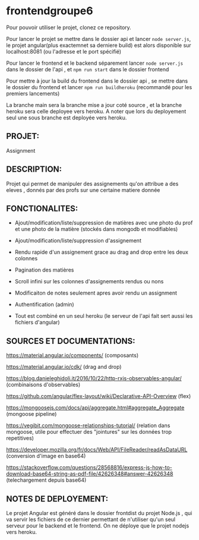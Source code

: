 
# frontendgroupe6

  

Pour pouvoir utiliser le projet, clonez ce repository.

  

Pour lancer le projet se mettre dans le dossier api et lancer `node server.js`, le projet angular(plus exactemnet sa derniere build) est alors disponible sur localhost:8081 (ou l'adresse et le port spécifié)

  

Pour lancer le frontend et le backend séparement lancer `node server.js` dans le dossier de l'api , et `npm run start` dans le dossier frontend

Pour mettre à jour la build du frontend dans le dossier api , se mettre dans le dossier du frontend et lancer `npm run buildheroku` (recommandé pour les premiers lancements)

  

La branche main sera la branche mise a jour coté source , et la branche heroku sera celle deployee vers heroku. A noter que lors du deployement seul une sous branche est deployée vers heroku.

  

## PROJET:  
Assignment

  

## DESCRIPTION:

Projet qui permet de manipuler des assignements qu'on attribue a des eleves , donnés par des profs sur une certaine matiere donnée

  

## FONCTIONALITES:

 - Ajout/modification/liste/suppression de matières avec une photo du prof et une photo de la matière (stockés dans mongodb et modifiables)
   
 - Ajout/modification/liste/suppression d'assignement

   
  

 - Rendu rapide d'un assignement grace au drag and drop entre les deux colonnes

   

 - Pagination des matières

   
 

 - Scroll infini sur les colonnes d'assignements rendus ou nons

   

 - Modificaiton de notes seulement apres avoir rendu un assignment

   
 

 - Authentification (admin)

   
  

 - Tout est combiné en un seul heroku (le serveur de l'api fait sert aussi les fichiers d'angular)

  
  

## SOURCES ET DOCUMENTATIONS:

https://material.angular.io/components/ (composants)

https://material.angular.io/cdk/ (drag and drop)

https://blog.danieleghidoli.it/2016/10/22/http-rxjs-observables-angular/ (combinaisons d'observables)

https://github.com/angular/flex-layout/wiki/Declarative-API-Overview (flex)

https://mongoosejs.com/docs/api/aggregate.html#aggregate_Aggregate (mongoose pipeline)

https://vegibit.com/mongoose-relationships-tutorial/ (relation dans mongoose, utile pour effectuer des "jointures" sur les données trop repetitives)

https://developer.mozilla.org/fr/docs/Web/API/FileReader/readAsDataURL (conversion d'image en base64)

https://stackoverflow.com/questions/28568816/express-js-how-to-download-base64-string-as-pdf-file/42626348#answer-42626348 (telechargement depuis base64)

## NOTES DE DEPLOYEMENT:

Le projet Angular est généré dans le dossier frontdist du projet Node.js , qui va servir les fichiers de ce dernier permettant de n'utiliser qu'un seul serveur pour le backend et le frontend. On ne déploye que le projet nodejs vers heroku.